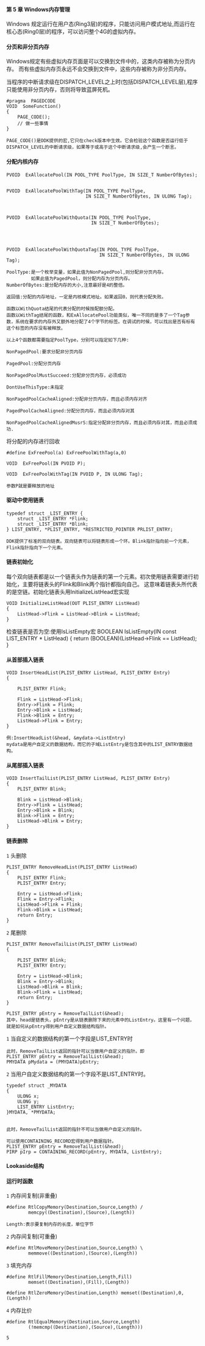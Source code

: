 ####  第 5 章  Windows内存管理

  Windows 规定运行在用户态(Ring3层)的程序，只能访问用户模式地址,而运行在核心态(Ring0层)的程序，可以访问整个4G的虚拟内存。

####  分页和非分页内存
  
  Windows规定有些虚拟内存页面是可以交换到文件中的，这类内存被称为分页内存。
  而有些虚拟内存页永远不会交换到文件中，这些内存被称为非分页内存。

  当程序的中断请求级在DISPATCH_LEVEL之上时(包括DISPATCH_LEVEL层),程序只能使用非分页内存，否则将导致蓝屏死机。

    #pragma  PAGEDCODE
    VOID  SomeFunction()
    {
        PAGE_CODE();
        // 做一些事情
    }

    PAGE_CODE()是DDK提供的宏,它只在check版本中生效。它会检验这个函数是否运行低于DISPATCH_LEVEL的中断请求级，如果等于或高于这个中断请求级,会产生一个断言。

####  分配内核内存

    PVOID  ExAllocatePool(IN POOL_TYPE PoolType, IN SIZE_T NumberOfBytes);


    PVOID  ExAllocatePoolWithTag(IN POOL_TYPE PoolType,
                                 IN SIZE_T NumberOfBytes, IN ULONG Tag);



    PVOID  ExAllocatePoolWithQuota(IN POOL_TYPE PoolType, 
                                   IN SIZE_T NumberOfBytes);




    PVOID  ExAllocatePoolWithQuotaTag(IN POOL_TYPE PoolType,
                                      IN SIZE_T NumberOfBytes, IN ULONG Tag);

    PoolType:是一个枚举变量，如果此值为NonPagedPool,则分配非分页内存。
             如果此值为PagedPool，则分配内存为分页内存。
    NumberOfBytes:是分配内存的大小,注意最好是4的整倍。

    返回值:分配的内存地址，一定是内核模式地址。如果返回0，则代表分配失败。

    函数以WithQuota结尾的代表分配的时候按配额分配。
    函数以WithTag结尾的函数，和ExAllocatePool功能类似，唯一不同的是多了一个Tag参数，系统在要求的内存外又额外地分配了4个字节的标签。在调试的时候，可以找出是否有标有这个标签的内存没有被释放。

    以上4个函数都需要指定PoolType，分别可以指定如下几种:

    NonPagedPool:要求分配非分页内存

    PagedPool:分配分页内存

    NonPagedPoolMustSucceed:分配非分页内存，必须成功

    DontUseThisType:未指定

    NonPagedPoolCacheAligned:分配非分页内存，而且必须内存对齐

    PagedPoolCacheAligned:分配分页内存，而且必须内存对其

    NonPagedPoolCacheAlignedMusrS:指定分配非分页内存，而且必须内存对其，而且必须成功.


  将分配的内存进行回收
  
    #define ExFreePool(a) ExFreePoolWithTag(a,0)

    VOID  ExFreePool(IN PVOID P);

    VOID  ExFreePoolWithTag(IN PVOID P, IN ULONG Tag);

    参数P就是要释放的地址

####  驱动中使用链表

    typedef struct _LIST_ENTRY {
        struct _LIST_ENTRY *Flink;
        struct _LIST_ENTRY *Blink;
    } LIST_ENTRY, *PLIST_ENTRY, *RESTRICTED_POINTER PRLIST_ENTRY;

    DDK提供了标准的双向链表。双向链表可以将链表形成一个环。Blink指针指向前一个元素，Flink指针指向下一个元素。

####  链表初始化

  每个双向链表都是以一个链表头作为链表的第一个元素。初次使用链表需要进行初始化，主要将链表头的Flink和Blink两个指针都指向自己。
  这意味着链表头所代表的是空链。初始化链表头用InitializeListHead宏实现

    VOID InitializeListHead(OUT PLIST_ENTRY ListHead)
    {
        ListHead->Flink = ListHead->Blink = ListHead;
    }
  
  检查链表是否为空:使用IsListEmpty宏
    BOOLEAN IsListEmpty(IN const LIST_ENTRY * ListHead)
    {
        return (BOOLEAN)(ListHead->Flink == ListHead);
    }


####  从首部插入链表

    VOID InsertHeadList(PLIST_ENTRY ListHead, PLIST_ENTRY Entry)
    {

        PLIST_ENTRY Flink;

        Flink = ListHead->Flink;
        Entry->Flink = Flink;
        Entry->Blink = ListHead;
        Flink->Blink = Entry;
        ListHead->Flink = Entry;
    }

    例:InsertHeadList(&head, &mydata->ListEntry)
    mydata是用户自定义的数据结构，而它的子域ListEntry是包含其中的LIST_ENTRY数据结构。

####  从尾部插入链表

    VOID InsertTailList(PLIST_ENTRY ListHead, PLIST_ENTRY Entry)
    {
        PLIST_ENTRY Blink;

        Blink = ListHead->Blink;
        Entry->Flink = ListHead;
        Entry->Blink = Blink;
        Blink->Flink = Entry;
        ListHead->Blink = Entry;
    }


####  链表删除

  `1` 头删除 

    PLIST_ENTRY RemoveHeadList(PLIST_ENTRY ListHead)
    {
        PLIST_ENTRY Flink;
        PLIST_ENTRY Entry;

        Entry = ListHead->Flink;
        Flink = Entry->Flink;
        ListHead->Flink = Flink;
        Flink->Blink = ListHead;
        return Entry;
    }


  `2` 尾删除

    PLIST_ENTRY RemoveTailList(PLIST_ENTRY ListHead)
    {

        PLIST_ENTRY Blink;
        PLIST_ENTRY Entry;

        Entry = ListHead->Blink;
        Blink = Entry->Blink;
        ListHead->Blink = Blink;
        Blink->Flink = ListHead;
        return Entry;
    }

    PLIST_ENTRY pEntry = RemoveTailList(&head);
    其中，head是链表头，pEntry是从链表删除下来的元素中的ListEntry。这里有一个问题，就是如何从pEntry得到用户自定义数据结构指针。

  `1` 当自定义的数据结构的第一个字段是LIST_ENTRY时

    此时，RemoveTailList返回的指针可以当做用户自定义的指针。即
    PLIST_ENTRY pEntry = RemoveTailList(&head);
    PMYDATA pMydata = (PMYDATA)pEntry;

  `2` 当用户自定义数据结构的第一个字段不是LIST_ENTRY时。

    typedef struct _MYDATA
    {
        ULONG x;
        ULONG y;
        LIST_ENTRY ListEntry;
    }MYDATA, *PMYDATA;


    此时，RemoveTailList返回的指针不可以当做用户自定义的指针。

    可以使用CONTAINING_RECORD宏得到用户数据指针。
    PLIST_ENTRY pEntry = RemoveTailList(&head);
    PIRP pIrp = CONTAINING_RECORD(pEntry, MYDATA, ListEntry);



####  Lookaside结构

####  运行时函数

`1` 内存间复制(非重叠)
  
    #define RtlCopyMemory(Destination,Source,Length) /
            memcpy((Destination),(Source),(Length))

    Length:表示要复制内存的长度，单位字节

`2` 内存间复制(可重叠)

    #define RtlMoveMemory(Destination,Source,Length) \
            memmove((Destination),(Source),(Length))

`3` 填充内存

    #define RtlFillMemory(Destination,Length,Fill) 
            memset((Destination),(Fill),(Length))

    #define RtlZeroMemory(Destination,Length) memset((Destination),0,(Length))

`4` 内存比价
    
    #define RtlEqualMemory(Destination,Source,Length)
            (!memcmp((Destination),(Source),(Length)))

`5`









